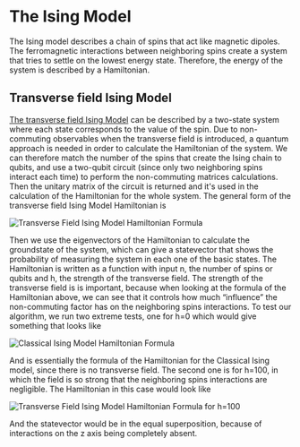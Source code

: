# The Ising Model
The Ising model describes a chain of spins that act like magnetic dipoles. The ferromagnetic interactions between neighboring spins create a system that tries to settle on the lowest energy state. Therefore, the energy of the system is described by a Hamiltonian.

## Transverse field Ising Model

[The transverse field Ising Model](https://en.wikipedia.org/wiki/Transverse-field_Ising_model) can be described by a two-state system where each state corresponds to the value of the spin. Due to non-commuting observables when the transverse field is introduced, a quantum approach is needed in order to calculate the Hamiltonian of the system. We can therefore match the number of the spins that create the Ising chain to qubits, and use a two-qubit circuit (since only two neighboring spins interact each time) to perform the non-commuting matrices calculations. Then the unitary matrix of the circuit is returned and it's used in the calculation of the Hamiltonian for the whole system. The general form of the transverse field Ising Model Hamiltonian is

![Transverse Field Ising Model Hamiltonian Formula](https://i.imgur.com/7FKY93c.png)

Then we use the eigenvectors of the Hamiltonian to calculate the groundstate of the system, which can give a statevector that shows the probability of measuring the system in each one of the basic states.
The Hamiltonian is written as a function with input n, the number of spins or qubits and h, the strength of the transverse field. The strength of the transverse field is is important, because when looking at the formula of the Hamiltonian above, we can see that it controls how much “influence” the non-commuting factor has on the neighboring spins interactions. To test our algorithm, we run two extreme tests, one for h=0 which would give something that looks like 

![Classical Ising Model Hamiltonian Formula]( https://i.imgur.com/YonjrJO.png)

And is essentially the formula of the Hamiltonian for the Classical Ising model, since there is no transverse field. The second one is for h=100, in which the field is so strong that the neighboring spins interactions are negligible. The Hamiltonian in this case would look like

![Transverse Field Ising Model Hamiltonian Formula for h=100](https://i.imgur.com/pTnJc9n.png)

And the statevector would be in the equal superposition, because of interactions on the z axis being completely absent.

